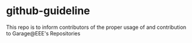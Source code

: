 # github-guideline
This repo is to inform contributors of the proper usage of and contribution to Garage@EEE's Repositories
